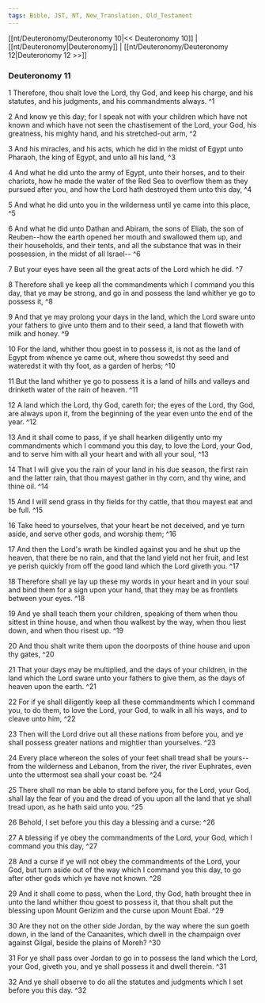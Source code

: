 ```yaml
---
tags: Bible, JST, NT, New_Translation, Old_Testament
---
```


[[nt/Deuteronomy/Deuteronomy 10|<< Deuteronomy 10]] | [[nt/Deuteronomy|Deuteronomy]] | [[nt/Deuteronomy/Deuteronomy 12|Deuteronomy 12 >>]]

### Deuteronomy 11

1 Therefore, thou shalt love the Lord, thy God, and keep his charge, and his statutes, and his judgments, and his commandments always.  ^1

2 And know ye this day; for I speak not with your children which have not known and which have not seen the chastisement of the Lord, your God, his greatness, his mighty hand, and his stretched-out arm,  ^2

3 And his miracles, and his acts, which he did in the midst of Egypt unto Pharaoh, the king of Egypt, and unto all his land,  ^3

4 And what he did unto the army of Egypt, unto their horses, and to their chariots, how he made the water of the Red Sea to overflow them as they pursued after you, and how the Lord hath destroyed them unto this day,  ^4

5 And what he did unto you in the wilderness until ye came into this place,  ^5

6 And what he did unto Dathan and Abiram, the sons of Eliab, the son of Reuben\--how the earth opened her mouth and swallowed them up, and their households, and their tents, and all the substance that was in their possession, in the midst of all Israel\--  ^6

7 But your eyes have seen all the great acts of the Lord which he did.  ^7

8 Therefore shall ye keep all the commandments which I command you this day, that ye may be strong, and go in and possess the land whither ye go to possess it,  ^8

9 And that ye may prolong your days in the land, which the Lord sware unto your fathers to give unto them and to their seed, a land that floweth with milk and honey.  ^9

10 For the land, whither thou goest in to possess it, is not as the land of Egypt from whence ye came out, where thou sowedst thy seed and wateredst it with thy foot, as a garden of herbs;  ^10

11 But the land whither ye go to possess it is a land of hills and valleys and drinketh water of the rain of heaven.  ^11

12 A land which the Lord, thy God, careth for; the eyes of the Lord, thy God, are always upon it, from the beginning of the year even unto the end of the year.  ^12

13 And it shall come to pass, if ye shall hearken diligently unto my commandments which I command you this day, to love the Lord, your God, and to serve him with all your heart and with all your soul,  ^13

14 That I will give you the rain of your land in his due season, the first rain and the latter rain, that thou mayest gather in thy corn, and thy wine, and thine oil.  ^14

15 And I will send grass in thy fields for thy cattle, that thou mayest eat and be full.  ^15

16 Take heed to yourselves, that your heart be not deceived, and ye turn aside, and serve other gods, and worship them;  ^16

17 And then the Lord\'s wrath be kindled against you and he shut up the heaven, that there be no rain, and that the land yield not her fruit, and lest ye perish quickly from off the good land which the Lord giveth you.  ^17

18 Therefore shall ye lay up these my words in your heart and in your soul and bind them for a sign upon your hand, that they may be as frontlets between your eyes.  ^18

19 And ye shall teach them your children, speaking of them when thou sittest in thine house, and when thou walkest by the way, when thou liest down, and when thou risest up.  ^19

20 And thou shalt write them upon the doorposts of thine house and upon thy gates,  ^20

21 That your days may be multiplied, and the days of your children, in the land which the Lord sware unto your fathers to give them, as the days of heaven upon the earth.  ^21

22 For if ye shall diligently keep all these commandments which I command you, to do them, to love the Lord, your God, to walk in all his ways, and to cleave unto him,  ^22

23 Then will the Lord drive out all these nations from before you, and ye shall possess greater nations and mightier than yourselves.  ^23

24 Every place whereon the soles of your feet shall tread shall be yours\--from the wilderness and Lebanon, from the river, the river Euphrates, even unto the uttermost sea shall your coast be.  ^24

25 There shall no man be able to stand before you, for the Lord, your God, shall lay the fear of you and the dread of you upon all the land that ye shall tread upon, as he hath said unto you.  ^25

26 Behold, I set before you this day a blessing and a curse:  ^26

27 A blessing if ye obey the commandments of the Lord, your God, which I command you this day,  ^27

28 And a curse if ye will not obey the commandments of the Lord, your God, but turn aside out of the way which I command you this day, to go after other gods which ye have not known.  ^28

29 And it shall come to pass, when the Lord, thy God, hath brought thee in unto the land whither thou goest to possess it, that thou shalt put the blessing upon Mount Gerizim and the curse upon Mount Ebal.  ^29

30 Are they not on the other side Jordan, by the way where the sun goeth down, in the land of the Canaanites, which dwell in the champaign over against Gilgal, beside the plains of Moreh?  ^30

31 For ye shall pass over Jordan to go in to possess the land which the Lord, your God, giveth you, and ye shall possess it and dwell therein.  ^31

32 And ye shall observe to do all the statutes and judgments which I set before you this day.  ^32

 

